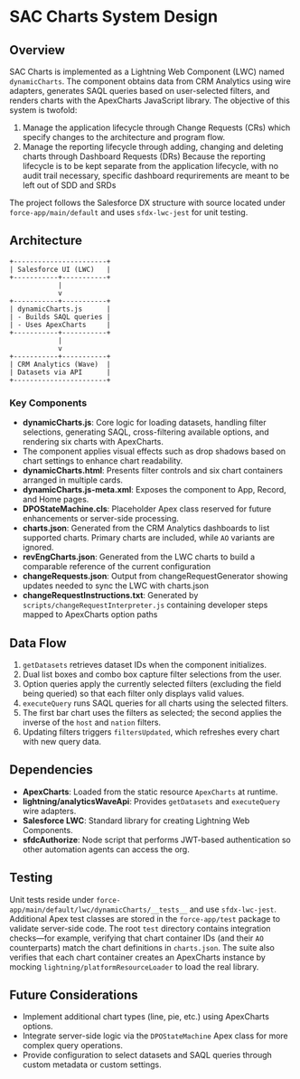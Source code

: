 # SAC Charts System Design

## Overview

SAC Charts is implemented as a Lightning Web Component (LWC) named `dynamicCharts`. The component obtains data from CRM Analytics using wire adapters, generates SAQL queries based on user-selected filters, and renders charts with the ApexCharts JavaScript library.
The objective of this system is twofold:

1. Manage the application lifecycle through Change Requests (CRs) which specify changes to the architecture and program flow.
2. Manage the reporting lifecycle through adding, changing and deleting charts through Dashboard Requests (DRs)
   Because the reporting lifecycle is to be kept separate from the application lifecycle, with no audit trail necessary, specific dashboard requrirements are meant to be left out of SDD and SRDs

The project follows the Salesforce DX structure with source located under `force-app/main/default` and uses `sfdx-lwc-jest` for unit testing.

## Architecture

```
+-----------------------+
| Salesforce UI (LWC)   |
+-----------+-----------+
            |
            v
+-----------+-----------+
| dynamicCharts.js      |
| - Builds SAQL queries |
| - Uses ApexCharts     |
+-----------+-----------+
            |
            v
+-----------+-----------+
| CRM Analytics (Wave)  |
| Datasets via API      |
+-----------------------+
```

### Key Components

- **dynamicCharts.js**: Core logic for loading datasets, handling filter selections, generating SAQL, cross-filtering available options, and rendering six charts with ApexCharts.
- The component applies visual effects such as drop shadows based on chart settings to enhance chart readability.
- **dynamicCharts.html**: Presents filter controls and six chart containers arranged in multiple cards.
- **dynamicCharts.js-meta.xml**: Exposes the component to App, Record, and Home pages.
- **DPOStateMachine.cls**: Placeholder Apex class reserved for future enhancements or server-side processing.
- **charts.json**: Generated from the CRM Analytics dashboards to list supported charts. Primary charts are included, while `AO` variants are ignored.
- **revEngCharts.json**: Generated from the LWC charts to build a comparable reference of the current configuration
- **changeRequests.json**: Output from changeRequestGenerator showing updates needed to sync the LWC with charts.json
- **changeRequestInstructions.txt**: Generated by `scripts/changeRequestInterpreter.js` containing developer steps mapped to ApexCharts option paths

## Data Flow

1. `getDatasets` retrieves dataset IDs when the component initializes.
2. Dual list boxes and combo box capture filter selections from the user.
3. Option queries apply the currently selected filters (excluding the field being queried) so that each filter only displays valid values.
4. `executeQuery` runs SAQL queries for all charts using the selected filters.
5. The first bar chart uses the filters as selected; the second applies the inverse of the `host` and `nation` filters.
6. Updating filters triggers `filtersUpdated`, which refreshes every chart with new query data.

## Dependencies

- **ApexCharts**: Loaded from the static resource `ApexCharts` at runtime.
- **lightning/analyticsWaveApi**: Provides `getDatasets` and `executeQuery` wire adapters.
- **Salesforce LWC**: Standard library for creating Lightning Web Components.
- **sfdcAuthorize**: Node script that performs JWT-based authentication so other automation agents can access the org.

## Testing

Unit tests reside under `force-app/main/default/lwc/dynamicCharts/__tests__` and use `sfdx-lwc-jest`. Additional Apex test classes are stored in the `force-app/test` package to validate server-side code. The root `test` directory contains integration checks—for example, verifying that chart container IDs (and their `AO` counterparts) match the chart definitions in `charts.json`.
The suite also verifies that each chart container creates an ApexCharts instance by mocking `lightning/platformResourceLoader` to load the real library.

## Future Considerations

- Implement additional chart types (line, pie, etc.) using ApexCharts options.
- Integrate server-side logic via the `DPOStateMachine` Apex class for more complex query operations.
- Provide configuration to select datasets and SAQL queries through custom metadata or custom settings.
